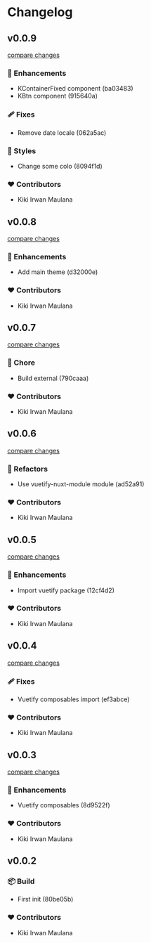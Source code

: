 # Changelog


## v0.0.9

[compare changes](https://undefined/undefined/compare/v0.0.8...v0.0.9)

### 🚀 Enhancements

- KContainerFixed component (ba03483)
- KBtn component (915640a)

### 🩹 Fixes

- Remove date locale (062a5ac)

### 🎨 Styles

- Change some colo (8094f1d)

### ❤️  Contributors

- Kiki Irwan Maulana

## v0.0.8

[compare changes](https://undefined/undefined/compare/v0.0.7...v0.0.8)

### 🚀 Enhancements

- Add main theme (d32000e)

### ❤️  Contributors

- Kiki Irwan Maulana

## v0.0.7

[compare changes](https://undefined/undefined/compare/v0.0.6...v0.0.7)

### 🏡 Chore

- Build external (790caaa)

### ❤️  Contributors

- Kiki Irwan Maulana

## v0.0.6

[compare changes](https://undefined/undefined/compare/v0.0.5...v0.0.6)

### 💅 Refactors

- Use vuetify-nuxt-module module (ad52a91)

### ❤️  Contributors

- Kiki Irwan Maulana

## v0.0.5

[compare changes](https://undefined/undefined/compare/v0.0.4...v0.0.5)

### 🚀 Enhancements

- Import vuetify package (12cf4d2)

### ❤️  Contributors

- Kiki Irwan Maulana

## v0.0.4

[compare changes](https://undefined/undefined/compare/v0.0.3...v0.0.4)

### 🩹 Fixes

- Vuetify composables import (ef3abce)

### ❤️  Contributors

- Kiki Irwan Maulana

## v0.0.3

[compare changes](https://undefined/undefined/compare/v0.0.2...v0.0.3)

### 🚀 Enhancements

- Vuetify composables (8d9522f)

### ❤️  Contributors

- Kiki Irwan Maulana

## v0.0.2


### 📦 Build

- First init (80be05b)

### ❤️  Contributors

- Kiki Irwan Maulana

